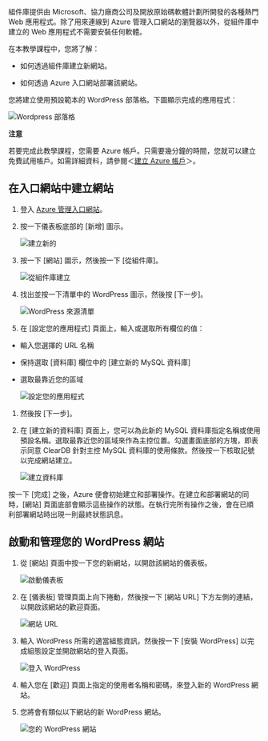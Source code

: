 組件庫提供由 Microsoft、協力廠商公司及開放原始碼軟體計劃所開發的各種熱門 Web 應用程式。除了用來連線到 Azure 管理入口網站的瀏覽器以外，從組件庫中建立的 Web 應用程式不需要安裝任何軟體。

在本教學課程中，您將了解：

-   如何透過組件庫建立新網站。

-   如何透過 Azure 入口網站部署該網站。

您將建立使用預設範本的 WordPress 部落格。下圖顯示完成的應用程式：

![Wordpress 部落格][]

<div class="dev-callout"><strong>注意</strong>
<p>若要完成此教學課程，您需要 Azure 帳戶。只需要幾分鐘的時間，您就可以建立免費試用帳戶。如需詳細資料，請參閱＜<a href="http://www.windowsazure.com/en-us/develop/php/tutorials/create-a-windows-azure-account/" target="_blank">建立 Azure 帳戶</a>＞。</p>
</div>

## 在入口網站中建立網站

1.  登入 [Azure 管理入口網站][]。

2.  按一下儀表板底部的 [新增] 圖示。

    ![建立新的][]

3.  按一下 [網站] 圖示，然後按一下 [從組件庫]。

    ![從組件庫建立][]

4.  找出並按一下清單中的 WordPress 圖示，然後按 [下一步]。

    ![WordPress 來源清單][]

5.  在 [設定您的應用程式\] 頁面上，輸入或選取所有欄位的值：

-   輸入您選擇的 URL 名稱
-   保持選取 [資料庫] 欄位中的 [建立新的 MySQL 資料庫]
-   選取最靠近您的區域

    ![設定您的應用程式][]

1.  然後按 [下一步]。

2.  在 [建立新的資料庫] 頁面上，您可以為此新的 MySQL 資料庫指定名稱或使用預設名稱。選取最靠近您的區域來作為主控位置。勾選畫面底部的方塊，即表示同意 ClearDB 針對主控 MySQL 資料庫的使用條款。然後按一下核取記號以完成網站建立。

    ![建立資料庫][]

按一下 [完成] 之後，Azure 便會初始建立和部署操作。在建立和部署網站的同時，[網站] 頁面底部會顯示這些操作的狀態。在執行完所有操作之後，會在已順利部署網站時出現一則最終狀態訊息。

## 啟動和管理您的 WordPress 網站

1.  從 [網站] 頁面中按一下您的新網站，以開啟該網站的儀表板。

    ![啟動儀表板][]

2.  在 [儀表板] 管理頁面上向下捲動，然後按一下 [網站 URL\] 下方左側的連結，以開啟該網站的歡迎頁面。

    ![網站 URL][]

3.  輸入 WordPress 所需的適當組態資訊，然後按一下 [安裝 WordPress] 以完成組態設定並開啟網站的登入頁面。

    ![登入 WordPress][]

4.  輸入您在 [歡迎] 頁面上指定的使用者名稱和密碼，來登入新的 WordPress 網站。

5.  您將會有類似以下網站的新 WordPress 網站。

    ![您的 WordPress 網站][Wordpress 部落格]

  [Wordpress 部落格]: ./media/website-from-gallery/wordpressgallery-09.png
  [建立 Azure 帳戶]: http://www.windowsazure.com/en-us/develop/php/tutorials/create-a-windows-azure-account/
  [Azure 管理入口網站]: http://manage.windowsazure.com
  [建立新的]: ./media/website-from-gallery/wordpressgallery-01.png
  [從組件庫建立]: ./media/website-from-gallery/wordpressgallery-02.png
  [WordPress 來源清單]: ./media/website-from-gallery/wordpressgallery-03.png
  [設定您的應用程式]: ./media/website-from-gallery/wordpressgallery-04.png
  [建立資料庫]: ./media/website-from-gallery/wordpressgallery-05.png
  [啟動儀表板]: ./media/website-from-gallery/wordpressgallery-06.png
  [網站 URL]: ./media/website-from-gallery/wordpressgallery-07.png
  [登入 WordPress]: ./media/website-from-gallery/wordpressgallery-08.png
